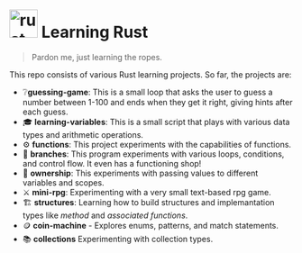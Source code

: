 # <img alt="rust-logo" src="https://www.rust-lang.org/static/images/rust-logo-blk.svg" height="50"> Learning Rust

> Pardon me, just learning the ropes.

This repo consists of various Rust learning projects. So far, the projects are:
- ❔**guessing-game**: This is a small loop that asks the user to guess a number between 1-100 and ends when they get it right, giving hints after each guess.
- 🎓 **learning-variables**: This is a small script that plays with various data types and arithmetic operations.
- ⚙️ **functions**: This project experiments with the capabilities of functions.
- 🌳 **branches**: This program experiments with various loops, conditions, and control flow. It even has a functioning shop!
- 📒 **ownership**: This experiments with passing values to different variables and scopes.
- ⚔️ **mini-rpg**: Experimenting with a very small text-based rpg game.
- 🏗️ **structures**: Learning how to build structures and implemantation types like *method* and *associated functions*.
- 🪙 **coin-machine** - Explores enums, patterns, and match statements.
- 📚 **collections** Experimenting with collection types. 